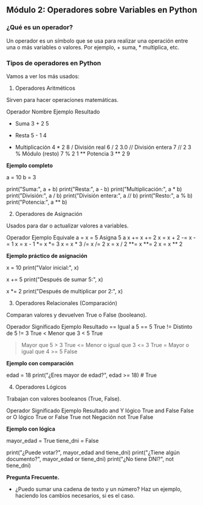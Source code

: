 ## Módulo 2: Operadores sobre Variables en Python



 ### ¿Qué es un operador?

Un operador es un símbolo que se usa para realizar una operación entre una o más variables o valores. Por ejemplo, + suma, * multiplica, etc.



### Tipos de operadores en Python

Vamos a ver los más usados:

1. Operadores Aritméticos

Sirven para hacer operaciones matemáticas.

Operador	Nombre	Ejemplo	Resultado
+	Suma	3 + 2	5
-	Resta	5 - 1	4
*	Multiplicación	4 * 2	8
/	División real	6 / 2	3.0
//	División entera	7 // 2	3
%	Módulo (resto)	7 % 2	1
**	Potencia	3 ** 2	9




**Ejemplo completo**

a = 10
b = 3

print("Suma:", a + b)
print("Resta:", a - b)
print("Multiplicación:", a * b)
print("División:", a / b)
print("División entera:", a // b)
print("Resto:", a % b)
print("Potencia:", a ** b)




2. Operadores de Asignación

Usados para dar o actualizar valores a variables.

Operador	Ejemplo	Equivale a
=	x = 5	Asigna 5 a x
+=	x += 2	x = x + 2
-=	x -= 1	x = x - 1
*=	x *= 3	x = x * 3
/=	x /= 2	x = x / 2
**=	x **= 2	x = x ** 2



 **Ejemplo práctico de asignación**

x = 10
print("Valor inicial:", x)

x += 5
print("Después de sumar 5:", x)

x *= 2
print("Después de multiplicar por 2:", x)




3. Operadores Relacionales (Comparación)

Comparan valores y devuelven True o False (booleano).

Operador	Significado	Ejemplo	Resultado
==	Igual a	5 == 5	True
!=	Distinto de	5 != 3	True
<	Menor que	3 < 5	True
>	Mayor que	5 > 3	True
<=	Menor o igual que	3 <= 3	True
>=	Mayor o igual que	4 >= 5	False




**Ejemplo con comparación**

edad = 18
print("¿Eres mayor de edad?", edad >= 18)  # True




4. Operadores Lógicos

Trabajan con valores booleanos (True, False).

Operador	Significado	Ejemplo	Resultado
and	Y lógico	True and False	False
or	O lógico	True or False	True
not	Negación	not True	False


**Ejemplo con lógica**

mayor_edad = True
tiene_dni = False

print("¿Puede votar?", mayor_edad and tiene_dni)
print("¿Tiene algún documento?", mayor_edad or tiene_dni)
print("¿No tiene DNI?", not tiene_dni)


**Pregunta Frecuente.**

- ¿Puedo sumar una cadena de texto y un número? Haz un ejemplo, haciendo los cambios necesarios, si es el caso.

